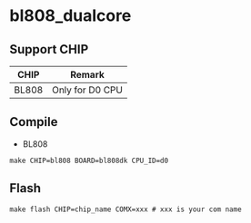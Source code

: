 # bl808_dualcore


## Support CHIP

|      CHIP        | Remark |
|:----------------:|:------:|
|BL808             |  Only for D0 CPU      |

## Compile

- BL808

```
make CHIP=bl808 BOARD=bl808dk CPU_ID=d0
```

## Flash

```
make flash CHIP=chip_name COMX=xxx # xxx is your com name
```
